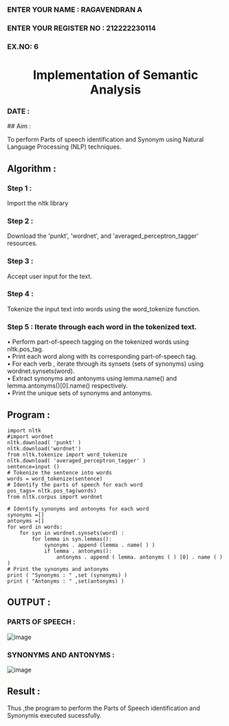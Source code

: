 <H3>ENTER YOUR NAME : RAGAVENDRAN A</H3>
<H3>ENTER YOUR REGISTER NO : 212222230114</H3>
<H3>EX.NO: 6</H3>
<H1 ALIGN =CENTER>Implementation of Semantic Analysis</H1>
<H3>DATE : </H3>
## Aim :

To perform Parts of speech identification and Synonym using Natural Language Processing (NLP) techniques.
 
## Algorithm :

### Step 1 :

Import the nltk library

### Step 2 :

Download the 'punkt', 'wordnet', and 'averaged_perceptron_tagger' resources.

### Step 3 :

Accept user input for the text.

### Step 4 :

Tokenize the input text into words using the word_tokenize function.

### Step 5 : Iterate through each word in the tokenized text.<br>
•	Perform part-of-speech tagging on the tokenized words using nltk.pos_tag.<br>
•	Print each word along with its corresponding part-of-speech tag.<br>
•	For each verb , iterate through its synsets (sets of synonyms) using wordnet.synsets(word).<br>
•	Extract synonyms and antonyms using lemma.name() and lemma.antonyms()[0].name() respectively.<br>
•	Print the unique sets of synonyms and antonyms.

## Program :

```
import nltk
#import wordnet
nltk.download( 'punkt' )
nltk.download('wordnet')
from nltk.tokenize import word_tokenize
nltk.download( 'averaged_perceptron_tagger' )
sentence=input ()
# Tokenize the sentence into words
words = word_tokenize(sentence)
# Identify the parts of speech for each word
pos_tags= nltk.pos_tag(words)
from nltk.corpus import wordnet

# Identify synonyms and antonyms for each word
synonyms =[]
antonyms =[]
for word in words:
	for syn in wordnet.synsets(word) :
		for lemma in syn.lemmas():
			synonyms . append (lemma . name( ) )
			if lemma . antonyms():
				antonyms . append ( lemma. antonyms ( ) [0] . name ( ) )
# Print the synonyms and antonyms
print ( "Synonyms : " ,set (synonyms) )
print ( "Antonyms : " ,set(antonyms) )

```

## OUTPUT :

### PARTS OF SPEECH :

![image](https://github.com/user-attachments/assets/41216163-157c-4059-a32b-dc2367fa70bd)

### SYNONYMS AND ANTONYMS :

![image](https://github.com/user-attachments/assets/aa471c25-f7a1-4833-be9a-d2e177af622b)

## Result :

Thus ,the program to perform the Parts of Speech identification and Synonymis executed sucessfully.

